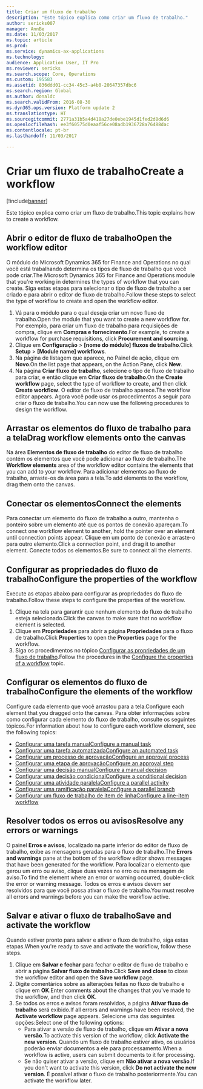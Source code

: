 ```yaml
---
title: Criar um fluxo de trabalho
description: "Este tópico explica como criar um fluxo de trabalho."
author: sericks007
manager: AnnBe
ms.date: 11/03/2017
ms.topic: article
ms.prod: 
ms.service: dynamics-ax-applications
ms.technology: 
audience: Application User, IT Pro
ms.reviewer: sericks
ms.search.scope: Core, Operations
ms.custom: 195583
ms.assetid: 836ddd01-cc34-45c3-a4b0-20647357dbc6
ms.search.region: Global
ms.author: donaldc
ms.search.validFrom: 2016-08-30
ms.dyn365.ops.version: Platform update 2
ms.translationtype: HT
ms.sourcegitcommit: 2771a31b5a4d418a27de0ebe1945d1fed2d8d6d6
ms.openlocfilehash: ee3f60575d0eaaf56ce08adb1936728a76488dac
ms.contentlocale: pt-br
ms.lasthandoff: 11/03/2017

---
```


# <a name="create-a-workflow"></a><span data-ttu-id="e7fa3-103">Criar um fluxo de trabalho</span><span class="sxs-lookup"><span data-stu-id="e7fa3-103">Create a workflow</span></span>

[!include[banner](../includes/banner.md)]


<span data-ttu-id="e7fa3-104">Este tópico explica como criar um fluxo de trabalho.</span><span class="sxs-lookup"><span data-stu-id="e7fa3-104">This topic explains how to create a workflow.</span></span>

<a name="open-the-workflow-editor"></a><span data-ttu-id="e7fa3-105">Abrir o editor de fluxo de trabalho</span><span class="sxs-lookup"><span data-stu-id="e7fa3-105">Open the workflow editor</span></span>
------------------------

<span data-ttu-id="e7fa3-106">O módulo do Microsoft Dynamics 365 for Finance and Operations no qual você está trabalhando determina os tipos de fluxo de trabalho que você pode criar.</span><span class="sxs-lookup"><span data-stu-id="e7fa3-106">The Microsoft Dynamics 365 for Finance and Operations module that you're working in determines the types of workflow that you can create.</span></span> <span data-ttu-id="e7fa3-107">Siga estas etapas para selecionar o tipo de fluxo de trabalho a ser criado e para abrir o editor de fluxo de trabalho.</span><span class="sxs-lookup"><span data-stu-id="e7fa3-107">Follow these steps to select the type of workflow to create and open the workflow editor.</span></span>

1.  <span data-ttu-id="e7fa3-108">Vá para o módulo para o qual deseja criar um novo fluxo de trabalho.</span><span class="sxs-lookup"><span data-stu-id="e7fa3-108">Open the module that you want to create a new workflow for.</span></span> <span data-ttu-id="e7fa3-109">Por exemplo, para criar um fluxo de trabalho para requisições de compra, clique em **Compras e fornecimento**.</span><span class="sxs-lookup"><span data-stu-id="e7fa3-109">For example, to create a workflow for purchase requisitions, click **Procurement and sourcing**.</span></span>
2.  <span data-ttu-id="e7fa3-110">Clique em **Configuração** &gt; **\[nome do módulo\] fluxos de trabalho**.</span><span class="sxs-lookup"><span data-stu-id="e7fa3-110">Click **Setup** &gt; **\[Module name\] workflows**.</span></span>
3.  <span data-ttu-id="e7fa3-111">Na página de listagem que aparece, no Painel de ação, clique em **Novo**.</span><span class="sxs-lookup"><span data-stu-id="e7fa3-111">On the list page that appears, on the Action Pane, click **New**.</span></span>
4.  <span data-ttu-id="e7fa3-112">Na página **Criar fluxo de trabalho**, selecione o tipo de fluxo de trabalho para criar, e então clique em **Criar fluxo de trabalho**.</span><span class="sxs-lookup"><span data-stu-id="e7fa3-112">On the **Create workflow** page, select the type of workflow to create, and then click **Create workflow**.</span></span> <span data-ttu-id="e7fa3-113">O editor de fluxo de trabalho aparece.</span><span class="sxs-lookup"><span data-stu-id="e7fa3-113">The workflow editor appears.</span></span> <span data-ttu-id="e7fa3-114">Agora você pode usar os procedimentos a seguir para criar o fluxo de trabalho.</span><span class="sxs-lookup"><span data-stu-id="e7fa3-114">You can now use the following procedures to design the workflow.</span></span>

## <a name="drag-workflow-elements-onto-the-canvas"></a><span data-ttu-id="e7fa3-115">Arrastar os elementos do fluxo de trabalho para a tela</span><span class="sxs-lookup"><span data-stu-id="e7fa3-115">Drag workflow elements onto the canvas</span></span>
<span data-ttu-id="e7fa3-116">Na área **Elementos de fluxo de trabalho** do editor de fluxo de trabalho contém os elementos que você pode adicionar ao fluxo de trabalho.</span><span class="sxs-lookup"><span data-stu-id="e7fa3-116">The **Workflow elements** area of the workflow editor contains the elements that you can add to your workflow.</span></span> <span data-ttu-id="e7fa3-117">Para adicionar elementos ao fluxo de trabalho, arraste-os da área para a tela.</span><span class="sxs-lookup"><span data-stu-id="e7fa3-117">To add elements to the workflow, drag them onto the canvas.</span></span>

## <a name="connect-the-elements"></a><span data-ttu-id="e7fa3-118">Conectar os elementos</span><span class="sxs-lookup"><span data-stu-id="e7fa3-118">Connect the elements</span></span>
<span data-ttu-id="e7fa3-119">Para conectar um elemento do fluxo de trabalho a outro, mantenha o ponteiro sobre um elemento até que os pontos de conexão apareçam.</span><span class="sxs-lookup"><span data-stu-id="e7fa3-119">To connect one workflow element to another, hold the pointer over an element until connection points appear.</span></span> <span data-ttu-id="e7fa3-120">Clique em um ponto de conexão e arraste-o para outro elemento.</span><span class="sxs-lookup"><span data-stu-id="e7fa3-120">Click a connection point, and drag it to another element.</span></span> <span data-ttu-id="e7fa3-121">Conecte todos os elementos.</span><span class="sxs-lookup"><span data-stu-id="e7fa3-121">Be sure to connect all the elements.</span></span>

## <a name="configure-the-properties-of-the-workflow"></a><span data-ttu-id="e7fa3-122">Configurar as propriedades do fluxo de trabalho</span><span class="sxs-lookup"><span data-stu-id="e7fa3-122">Configure the properties of the workflow</span></span>
<span data-ttu-id="e7fa3-123">Execute as etapas abaixo para configurar as propriedades do fluxo de trabalho.</span><span class="sxs-lookup"><span data-stu-id="e7fa3-123">Follow these steps to configure the properties of the workflow.</span></span>

1.  <span data-ttu-id="e7fa3-124">Clique na tela para garantir que nenhum elemento do fluxo de trabalho esteja selecionado.</span><span class="sxs-lookup"><span data-stu-id="e7fa3-124">Click the canvas to make sure that no workflow element is selected.</span></span>
2.  <span data-ttu-id="e7fa3-125">Clique em **Propriedades** para abrir a página **Propriedades** para o fluxo de trabalho.</span><span class="sxs-lookup"><span data-stu-id="e7fa3-125">Click **Properties** to open the **Properties** page for the workflow.</span></span>
3.  <span data-ttu-id="e7fa3-126">Siga os procedimentos no tópico [Configurar as propriedades de um fluxo de trabalho](configure-workflow-properties.md).</span><span class="sxs-lookup"><span data-stu-id="e7fa3-126">Follow the procedures in the [Configure the properties of a workflow](configure-workflow-properties.md) topic.</span></span>

## <a name="configure-the-elements-of-the-workflow"></a><span data-ttu-id="e7fa3-127">Configurar os elementos do fluxo de trabalho</span><span class="sxs-lookup"><span data-stu-id="e7fa3-127">Configure the elements of the workflow</span></span>
<span data-ttu-id="e7fa3-128">Configure cada elemento que você arrastou para a tela.</span><span class="sxs-lookup"><span data-stu-id="e7fa3-128">Configure each element that you dragged onto the canvas.</span></span> <span data-ttu-id="e7fa3-129">Para obter informações sobre como configurar cada elemento do fluxo de trabalho, consulte os seguintes tópicos.</span><span class="sxs-lookup"><span data-stu-id="e7fa3-129">For information about how to configure each workflow element, see the following topics:</span></span>

-   [<span data-ttu-id="e7fa3-130">Configurar uma tarefa manual</span><span class="sxs-lookup"><span data-stu-id="e7fa3-130">Configure a manual task</span></span>](configure-manual-task-workflow.md)
-   [<span data-ttu-id="e7fa3-131">Configurar uma tarefa automatizada</span><span class="sxs-lookup"><span data-stu-id="e7fa3-131">Configure an automated task</span></span>](configure-automated-task-workflow.md)
-   [<span data-ttu-id="e7fa3-132">Configurar um processo de aprovação</span><span class="sxs-lookup"><span data-stu-id="e7fa3-132">Configure an approval process</span></span>](configure-approval-process-workflow.md)
-   [<span data-ttu-id="e7fa3-133">Configurar uma etapa de aprovação</span><span class="sxs-lookup"><span data-stu-id="e7fa3-133">Configure an approval step</span></span>](configure-approval-step-workflow.md)
-   [<span data-ttu-id="e7fa3-134">Configurar uma decisão manual</span><span class="sxs-lookup"><span data-stu-id="e7fa3-134">Configure a manual decision</span></span>](configure-manual-decision-workflow.md)
-   [<span data-ttu-id="e7fa3-135">Configurar uma decisão condicional</span><span class="sxs-lookup"><span data-stu-id="e7fa3-135">Configure a conditional decision</span></span>](configure-conditional-decision-workflow.md)
-   [<span data-ttu-id="e7fa3-136">Configurar uma atividade paralela</span><span class="sxs-lookup"><span data-stu-id="e7fa3-136">Configure a parallel activity</span></span>](configure-parallel-activity-workflow.md)
-   [<span data-ttu-id="e7fa3-137">Configurar uma ramificação paralela</span><span class="sxs-lookup"><span data-stu-id="e7fa3-137">Configure a parallel branch</span></span>](configure-parallel-branch-workflow.md)
-   [<span data-ttu-id="e7fa3-138">Configurar um fluxo de trabalho de item de linha</span><span class="sxs-lookup"><span data-stu-id="e7fa3-138">Configure a line-item workflow</span></span>](configure-line-item-workflow.md)

## <a name="resolve-any-errors-or-warnings"></a><span data-ttu-id="e7fa3-139">Resolver todos os erros ou avisos</span><span class="sxs-lookup"><span data-stu-id="e7fa3-139">Resolve any errors or warnings</span></span>
<span data-ttu-id="e7fa3-140">O painel **Erros e avisos**, localizado na parte inferior do editor de fluxo de trabalho, exibe as mensagens geradas para o fluxo de trabalho.</span><span class="sxs-lookup"><span data-stu-id="e7fa3-140">The **Errors and warnings** pane at the bottom of the workflow editor shows messages that have been generated for the workflow.</span></span> <span data-ttu-id="e7fa3-141">Para localizar o elemento que gerou um erro ou aviso, clique duas vezes no erro ou na mensagem de aviso.</span><span class="sxs-lookup"><span data-stu-id="e7fa3-141">To find the element where an error or warning occurred, double-click the error or warning message.</span></span> <span data-ttu-id="e7fa3-142">Todos os erros e avisos devem ser resolvidos para que você possa ativar o fluxo de trabalho.</span><span class="sxs-lookup"><span data-stu-id="e7fa3-142">You must resolve all errors and warnings before you can make the workflow active.</span></span>

## <a name="save-and-activate-the-workflow"></a><span data-ttu-id="e7fa3-143">Salvar e ativar o fluxo de trabalho</span><span class="sxs-lookup"><span data-stu-id="e7fa3-143">Save and activate the workflow</span></span>
<span data-ttu-id="e7fa3-144">Quando estiver pronto para salvar e ativar o fluxo de trabalho, siga estas etapas.</span><span class="sxs-lookup"><span data-stu-id="e7fa3-144">When you're ready to save and activate the workflow, follow these steps.</span></span>

1.  <span data-ttu-id="e7fa3-145">Clique em **Salvar e fechar** para fechar o editor de fluxo de trabalho e abrir a página **Salvar fluxo de trabalho**.</span><span class="sxs-lookup"><span data-stu-id="e7fa3-145">Click **Save and close** to close the workflow editor and open the **Save workflow** page.</span></span>
2.  <span data-ttu-id="e7fa3-146">Digite comentários sobre as alterações feitas no fluxo de trabalho e clique em **OK**.</span><span class="sxs-lookup"><span data-stu-id="e7fa3-146">Enter comments about the changes that you've made to the workflow, and then click **OK**.</span></span>
3.  <span data-ttu-id="e7fa3-147">Se todos os erros e avisos foram resolvidos, a página **Ativar fluxo de trabalho** será exibido.</span><span class="sxs-lookup"><span data-stu-id="e7fa3-147">If all errors and warnings have been resolved, the **Activate workflow** page appears.</span></span> <span data-ttu-id="e7fa3-148">Selecione uma das seguintes opções:</span><span class="sxs-lookup"><span data-stu-id="e7fa3-148">Select one of the following options:</span></span>
    -   <span data-ttu-id="e7fa3-149">Para ativar a versão de fluxo de trabalho, clique em **Ativar a nova versão**.</span><span class="sxs-lookup"><span data-stu-id="e7fa3-149">To activate this version of the workflow, click **Activate the new version**.</span></span> <span data-ttu-id="e7fa3-150">Quando um fluxo de trabalho estiver ativo, os usuários poderão enviar documentos a ele para processamento.</span><span class="sxs-lookup"><span data-stu-id="e7fa3-150">When a workflow is active, users can submit documents to it for processing.</span></span>
    -   <span data-ttu-id="e7fa3-151">Se não quiser ativar a versão, clique em **Não ativar a nova versão**.</span><span class="sxs-lookup"><span data-stu-id="e7fa3-151">If you don't want to activate this version, click **Do not activate the new version**.</span></span> <span data-ttu-id="e7fa3-152">É possível ativar o fluxo de trabalho posteriormente.</span><span class="sxs-lookup"><span data-stu-id="e7fa3-152">You can activate the workflow later.</span></span>






